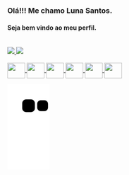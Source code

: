 ### Olá!!! Me chamo Luna Santos.
#### Seja bem vindo ao meu perfil.

<br>

<div>
<a href="#">
  <img height="180em" src="https://github-readme-stats.vercel.app/api?username=lunafeyli&show_icons=true&theme=ayu-mirage&include_all_commits=true&count_private=true"/>
  <img height="180em" src="https://github-readme-stats.vercel.app/api/top-langs/?username=lunafeyli&layout=compact&langs_count=7&theme=ayu-mirage"/>
</div>
  
<div><br>
  <img align="center" height="35" width="40" src="https://cdn.jsdelivr.net/gh/devicons/devicon/icons/react/react-original.svg" />
  <img align="center" height="35" width="40" src="https://cdn.jsdelivr.net/gh/devicons/devicon/icons/typescript/typescript-original.svg" />
  <img align="center" height="35" width="40" src="https://cdn.jsdelivr.net/gh/devicons/devicon/icons/javascript/javascript-original.svg">
  <img align="center" height="35" width="40" src="https://cdn.jsdelivr.net/gh/devicons/devicon/icons/html5/html5-original.svg">
  <img align="center" height="35" width="40" src="https://cdn.jsdelivr.net/gh/devicons/devicon/icons/css3/css3-original.svg">
  <img align="center" height="35" width="40" src="https://cdn.jsdelivr.net/gh/devicons/devicon/icons/sass/sass-original.svg">
</div>

<div> 
  <!--- <a href="https://codepen.io/pedrohsfontoura">
    <img src="https://img.shields.io/badge/codepen-23407953?style=for-the-badge&logo=codepen&logoColor=white">
  </a>  -->
  
  ![Snake animation](https://github.com/pedrohsfontoura/pedrohsfontoura/blob/output/github-contribution-grid-snake.svg)
</div>
